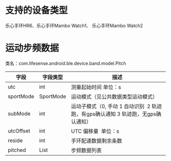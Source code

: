 <a name="twpiM"></a>
# 支持的设备类型
乐心手环HR6、乐心手环Mambo Watch1、 乐心手环Mambo Watch2
<a name="Flxn8"></a>
# 运动步频数据
类名：com.lifesense.android.ble.device.band.model.Pitch    

| 字段 | 字段类型 | 描述 |
| --- | --- | --- |
| utc | int | 测量起始时间 单位：s |
| sportMode | SportMode | 运动模式（见公共数据类型运动模式） |
| subMode | int | 运动子模式（0, 手动 1 自动识别  2 轨迹跑，有gps确认通知 3 轨迹跑，无gps确认通知） |
| utcOffset | int | UTC 偏移量  单位：s |
| reside | int | 手环配速数据剩余条数 |
| pitched | List<Short> | 步频数据列表 |


